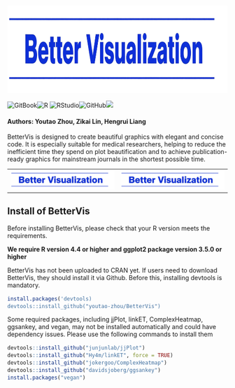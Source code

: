 <p align="center">
  <img src="https://raw.githubusercontent.com/youtao-zhou/BetterVis_Helper/main/Figure/Github_Page_Logo1.png" width="800" height="200"/>
</p>

![GitBook](https://img.shields.io/badge/GitBook-%23000000.svg?style=for-the-badge&logo=gitbook&logoColor=white)![R](https://img.shields.io/badge/r-%23276DC3.svg?style=for-the-badge&logo=r&logoColor=white)	![RStudio](https://img.shields.io/badge/RStudio-4285F4?style=for-the-badge&logo=rstudio&logoColor=white)![GitHub](https://img.shields.io/badge/github-%23121011.svg?style=for-the-badge&logo=github&logoColor=white)![](https://komarev.com/ghpvc/?username=your-github-username&style=for-the-badge&base=1000&abbreviated=true)


 #### Authors: Youtao Zhou, Zikai Lin, Hengrui Liang

BetterVis is designed to create beautiful graphics with elegant and concise code. It is especially suitable for medical researchers, helping to reduce the inefficient time they spend on plot beautification and to achieve publication-ready graphics for mainstream journals in the shortest possible time. 

<table>
  <tr>
    <td align="center" width="50%">
      <img src="https://raw.githubusercontent.com/youtao-zhou/BetterVis_Helper/main/Figure/Github_Page_Logo1.png" width="100%"/>
    </td>
    <td align="center" width="50%">
      <img src="https://raw.githubusercontent.com/youtao-zhou/BetterVis_Helper/main/Figure/Github_Page_Logo1.png" width="100%"/>
    </td>
  </tr>
</table>


## Install of BetterVis

Before installing BetterVis, please check that your R version meets the requirements.

**We require R version 4.4 or higher and ggplot2 package version 3.5.0 or higher**



BetterVis has not been uploaded to CRAN yet. If users need to download BetterVis, they should install it via Github. Before this, installing devtools is mandatory.

```R
install.packages('devtools)
devtools::install_github("youtao-zhou/BetterVis")
```



Some required packages, including jjPlot, linkET, ComplexHeatmap, ggsankey, and vegan, may not be installed automatically and could have dependency issues. Please use the following commands to install them

```R
devtools::install_github("junjunlab/jjPlot")
devtools::install_github("Hy4m/linkET", force = TRUE)
devtools::install_github("jokergoo/ComplexHeatmap")
devtools::install_github("davidsjoberg/ggsankey")
install.packages("vegan")
```

